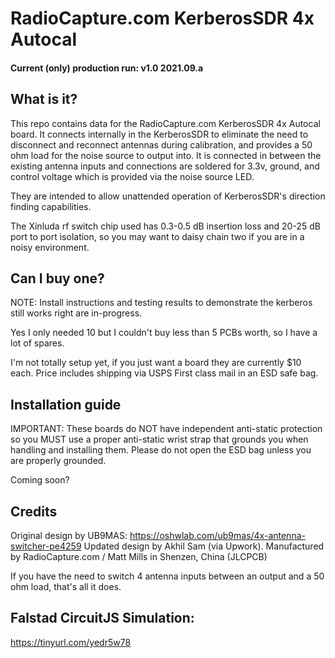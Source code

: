
# RadioCapture.com KerberosSDR 4x Autocal

#### Current (only) production run: v1.0 2021.09.a

## What is it?

This repo contains data for the RadioCapture.com KerberosSDR 4x Autocal board. It connects internally in the KerberosSDR to eliminate the need to disconnect and reconnect antennas during calibration, and provides a 50 ohm load for the noise source to output into. It is connected in between the existing antenna inputs and connections are soldered for 3.3v, ground, and control voltage which is provided via the noise source LED. 

They are intended to allow unattended operation of KerberosSDR's direction finding capabilities.

The Xinluda rf switch chip used has 0.3-0.5 dB insertion loss and 20-25 dB port to port isolation, so you may want to daisy chain two if you are in a noisy environment.

## Can I buy one?

NOTE: Install instructions and testing results to demonstrate the kerberos still works right are in-progress.


Yes I only needed 10 but I couldn't buy less than 5 PCBs worth, so I have a lot of spares.

I'm not totally setup yet, if you just want a board they are currently $10 each. Price includes shipping via USPS First class mail in an ESD safe bag. 


## Installation guide


IMPORTANT: These boards do NOT have independent anti-static protection so you MUST use a proper anti-static wrist strap that grounds you when handling and installing them. Please do not open the ESD bag unless you are properly grounded.

Coming soon?


## Credits

Original design by UB9MAS: https://oshwlab.com/ub9mas/4x-antenna-switcher-pe4259
Updated design by Akhil Sam (via Upwork).
Manufactured by RadioCapture.com / Matt Mills in Shenzen, China (JLCPCB)

If you have the need to switch 4 antenna inputs between an output and a 50 ohm load, that's all it does.

## Falstad CircuitJS Simulation:

https://tinyurl.com/yedr5w78


